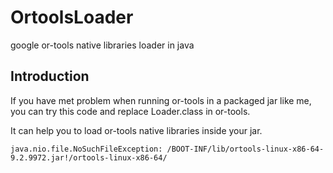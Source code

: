 # OrtoolsLoader

google or-tools native libraries loader in java

## Introduction

If you have met problem when running or-tools in a packaged jar like me, you can try this code and replace Loader.class in or-tools.

It can help you to load or-tools native libraries inside your jar.

```
java.nio.file.NoSuchFileException: /BOOT-INF/lib/ortools-linux-x86-64-9.2.9972.jar!/ortools-linux-x86-64/
```
